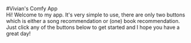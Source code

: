 #Vivian's Comfy App <br>
Hi! Welcome to my app. It's very simple to use, there are only two buttons which is either a song recommendation or (one) book recommendation. Just click any of the buttons below to get started and I hope you have a great day!  
